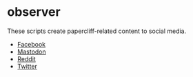 # observer

These scripts create papercliff-related content to social media.

* [Facebook](https://www.facebook.com/profile.php?id=100089193848232)
* [Mastodon](https://newsie.social/@papercliff)
* [Reddit](https://www.reddit.com/r/papercliff/)
* [Twitter](https://twitter.com/papercliff_api)
